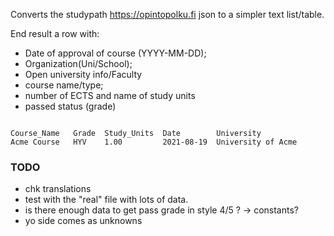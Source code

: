 

Converts the studypath https://opintopolku.fi  json to a simpler text list/table.



End result a row with:

* Date of approval of course (YYYY-MM-DD);
* Organization(Uni/School); 
* Open university info/Faculty
* course name/type; 
* number of ECTS and name of study units
* passed status (grade)


```

Course_Name   Grade  Study_Units  Date        University
Acme Course   HYV    1.00         2021-08-19  University of Acme
```


### TODO

- chk translations 
- test with the "real" file with lots of data.
- is there enough data to get pass grade in style 4/5 ? -> constants?
- yo side comes as unknowns
